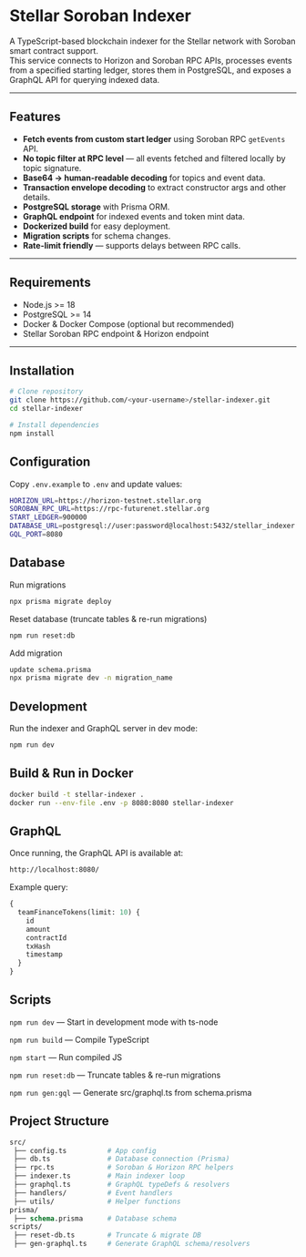 # Stellar Soroban Indexer

A TypeScript-based blockchain indexer for the Stellar network with Soroban smart contract support.  
This service connects to Horizon and Soroban RPC APIs, processes events from a specified starting ledger, stores them in PostgreSQL, and exposes a GraphQL API for querying indexed data.

---

## Features

- **Fetch events from custom start ledger** using Soroban RPC `getEvents` API.
- **No topic filter at RPC level** — all events fetched and filtered locally by topic signature.
- **Base64 → human-readable decoding** for topics and event data.
- **Transaction envelope decoding** to extract constructor args and other details.
- **PostgreSQL storage** with Prisma ORM.
- **GraphQL endpoint** for indexed events and token mint data.
- **Dockerized build** for easy deployment.
- **Migration scripts** for schema changes.
- **Rate-limit friendly** — supports delays between RPC calls.

---

## Requirements

- Node.js >= 18
- PostgreSQL >= 14
- Docker & Docker Compose (optional but recommended)
- Stellar Soroban RPC endpoint & Horizon endpoint

---

## Installation

```bash
# Clone repository
git clone https://github.com/<your-username>/stellar-indexer.git
cd stellar-indexer

# Install dependencies
npm install
```

## Configuration

Copy `.env.example` to `.env` and update values:

```bash
HORIZON_URL=https://horizon-testnet.stellar.org
SOROBAN_RPC_URL=https://rpc-futurenet.stellar.org
START_LEDGER=900000
DATABASE_URL=postgresql://user:password@localhost:5432/stellar_indexer
GQL_PORT=8080
```

## Database
Run migrations
```bash
npx prisma migrate deploy
```

Reset database (truncate tables & re-run migrations)
```bash
npm run reset:db
```

Add migration
```bash
update schema.prisma
npx prisma migrate dev -n migration_name
```

## Development
Run the indexer and GraphQL server in dev mode:

```bash
npm run dev
```

## Build & Run in Docker
```bash
docker build -t stellar-indexer .
docker run --env-file .env -p 8080:8080 stellar-indexer
```

## GraphQL
Once running, the GraphQL API is available at:

```bash
http://localhost:8080/
```
Example query:

```graphql
{
  teamFinanceTokens(limit: 10) {
    id
    amount
    contractId
    txHash
    timestamp
  }
}
```

## Scripts
`npm run dev` — Start in development mode with ts-node

`npm run build` — Compile TypeScript

`npm start` — Run compiled JS

`npm run reset:db` — Truncate tables & re-run migrations

`npm run gen:gql` — Generate src/graphql.ts from schema.prisma

## Project Structure
```graphql
src/
 ├── config.ts          # App config
 ├── db.ts              # Database connection (Prisma)
 ├── rpc.ts             # Soroban & Horizon RPC helpers
 ├── indexer.ts         # Main indexer loop
 ├── graphql.ts         # GraphQL typeDefs & resolvers
 ├── handlers/          # Event handlers
 ├── utils/             # Helper functions
prisma/
 ├── schema.prisma      # Database schema
scripts/
 ├── reset-db.ts        # Truncate & migrate DB
 ├── gen-graphql.ts     # Generate GraphQL schema/resolvers
```